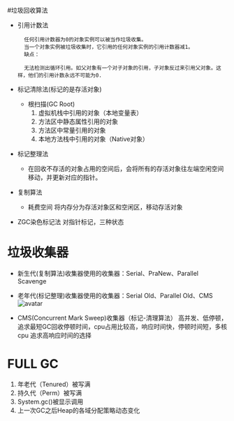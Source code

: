 #垃圾回收算法

* 引用计数法

        任何引用计数器为0的对象实例可以被当作垃圾收集。
        当一个对象实例被垃圾收集时，它引用的任何对象实例的引用计数器减1。
        缺点：
        
        无法检测出循环引用。如父对象有一个对子对象的引用，子对象反过来引用父对象。这样，他们的引用计数永远不可能为0.
        
* 标记清除法(标记的是存活对象)
    * 根扫描(GC Root)
        1. 虚拟机栈中引用的对象（本地变量表）
        2. 方法区中静态属性引用的对象     
        3. 方法区中常量引用的对象        
        4. 本地方法栈中引用的对象（Native对象）
* 标记整理法
    * 在回收不存活的对象占用的空间后，会将所有的存活对象往左端空闲空间移动，并更新对应的指针。
* 复制算法
    * 耗费空间 将内存分为存活对象区和空闲区，移动存活对象
* ZGC染色标记法 对指针标记，三种状态

# 垃圾收集器
* 新生代(复制算法)收集器使用的收集器：Serial、PraNew、Parallel Scavenge

* 老年代(标记整理)收集器使用的收集器：Serial Old、Parallel Old、CMS
 ![avatar](gc.jpg)
 
* CMS(Concurrent Mark Sweep)收集器（标记-清理算法）
    高并发、低停顿，追求最短GC回收停顿时间，cpu占用比较高，响应时间快，停顿时间短，多核cpu 追求高响应时间的选择 

# FULL GC
1. 年老代（Tenured）被写满
2. 持久代（Perm）被写满
3. System.gc()被显示调用
4. 上一次GC之后Heap的各域分配策略动态变化